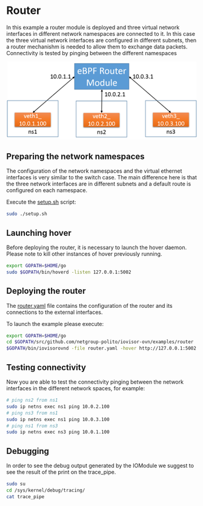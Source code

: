 # Router

In this example a router module is deployed and three virtual network interfaces
in different network namespaces are connected to it.
In this case the three virtual network interfaces are configured in different
subnets, then a router mechanishm is needed to allow them to exchange data packets.
Connectivity is tested by pinging between the different namespaces

<center><a href="../../images/router_tutorial.png"><img src="../../images/router_tutorial.png" width=500></a></center>

## Preparing the network namespaces

The configuration of the network namespaces and the virtual ethernet interfaces
is very similar to the switch case.
The main difference here is that the three network interfaces are in different
subnets and a default route is configured on each namespace.

Execute the [setup.sh](./setup.sh) script:

```bash
sudo ./setup.sh
```

## Launching hover

Before deploying the router, it is necessary to launch the hover daemon.
Please note to kill other instances of hover previously running.

```bash
export GOPATH=$HOME/go
sudo $GOPATH/bin/hoverd -listen 127.0.0.1:5002
```

## Deploying the router

The [router.yaml](./router.yaml) file contains the configuration of the router
and its connections to the external interfaces.

To launch the example please execute:

```bash
export GOPATH=$HOME/go
cd $GOPATH/src/github.com/netgroup-polito/iovisor-ovn/examples/router
$GOPATH/bin/iovisorovnd -file router.yaml -hover http://127.0.0.1:5002
```

## Testing connectivity

Now you are able to test the connectivity pinging between the network interfaces
in the different network spaces, for example:

```bash
# ping ns2 from ns1
sudo ip netns exec ns1 ping 10.0.2.100
# ping ns3 from ns1
sudo ip netns exec ns1 ping 10.0.3.100
# ping ns1 from ns3
sudo ip netns exec ns3 ping 10.0.1.100
```

## Debugging

In order to see the debug output generated by the IOModule we suggest to see the result of the print on the trace_pipe.

```bash
sudo su
cd /sys/kernel/debug/tracing/
cat trace_pipe
```
